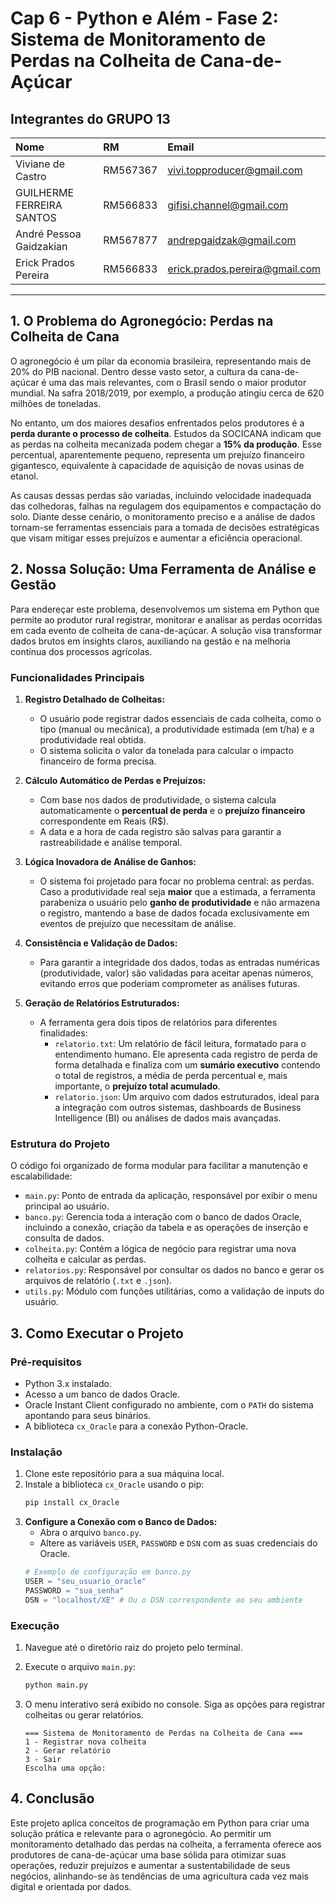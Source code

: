 
# Cap 6 - Python e Além - Fase 2: Sistema de Monitoramento de Perdas na Colheita de Cana-de-Açúcar

## Integrantes do GRUPO 13

| Nome | RM | Email |
| :--- | :--- | :--- |
| Viviane de Castro | RM567367 | vivi.topproducer@gmail.com |
| GUILHERME FERREIRA SANTOS | RM566833 | gifisi.channel@gmail.com |
| André Pessoa Gaidzakian | RM567877 | andrepgaidzak@gmail.com |
| Erick Prados Pereira | RM566833 | erick.prados.pereira@gmail.com |

-----

## 1\. O Problema do Agronegócio: Perdas na Colheita de Cana

O agronegócio é um pilar da economia brasileira, representando mais de 20% do PIB nacional. Dentro desse vasto setor, a cultura da cana-de-açúcar é uma das mais relevantes, com o Brasil sendo o maior produtor mundial. Na safra 2018/2019, por exemplo, a produção atingiu cerca de 620 milhões de toneladas.

No entanto, um dos maiores desafios enfrentados pelos produtores é a **perda durante o processo de colheita**. Estudos da SOCICANA indicam que as perdas na colheita mecanizada podem chegar a **15% da produção**. Esse percentual, aparentemente pequeno, representa um prejuízo financeiro gigantesco, equivalente à capacidade de aquisição de novas usinas de etanol.

As causas dessas perdas são variadas, incluindo velocidade inadequada das colhedoras, falhas na regulagem dos equipamentos e compactação do solo. Diante desse cenário, o monitoramento preciso e a análise de dados tornam-se ferramentas essenciais para a tomada de decisões estratégicas que visam mitigar esses prejuízos e aumentar a eficiência operacional.

## 2\. Nossa Solução: Uma Ferramenta de Análise e Gestão

Para endereçar este problema, desenvolvemos um sistema em Python que permite ao produtor rural registrar, monitorar e analisar as perdas ocorridas em cada evento de colheita de cana-de-açúcar. A solução visa transformar dados brutos em insights claros, auxiliando na gestão e na melhoria contínua dos processos agrícolas.

### Funcionalidades Principais

1.  **Registro Detalhado de Colheitas:**

      * O usuário pode registrar dados essenciais de cada colheita, como o tipo (manual ou mecânica), a produtividade estimada (em t/ha) e a produtividade real obtida.
      * O sistema solicita o valor da tonelada para calcular o impacto financeiro de forma precisa.

2.  **Cálculo Automático de Perdas e Prejuízos:**

      * Com base nos dados de produtividade, o sistema calcula automaticamente o **percentual de perda** e o **prejuízo financeiro** correspondente em Reais (R$).
      * A data e a hora de cada registro são salvas para garantir a rastreabilidade e análise temporal.

3.  **Lógica Inovadora de Análise de Ganhos:**

      * O sistema foi projetado para focar no problema central: as perdas. Caso a produtividade real seja **maior** que a estimada, a ferramenta parabeniza o usuário pelo **ganho de produtividade** e não armazena o registro, mantendo a base de dados focada exclusivamente em eventos de prejuízo que necessitam de análise.

4.  **Consistência e Validação de Dados:**

      * Para garantir a integridade dos dados, todas as entradas numéricas (produtividade, valor) são validadas para aceitar apenas números, evitando erros que poderiam comprometer as análises futuras.

5.  **Geração de Relatórios Estruturados:**

      * A ferramenta gera dois tipos de relatórios para diferentes finalidades:
          * `relatorio.txt`: Um relatório de fácil leitura, formatado para o entendimento humano. Ele apresenta cada registro de perda de forma detalhada e finaliza com um **sumário executivo** contendo o total de registros, a média de perda percentual e, mais importante, o **prejuízo total acumulado**.
          * `relatorio.json`: Um arquivo com dados estruturados, ideal para a integração com outros sistemas, dashboards de Business Intelligence (BI) ou análises de dados mais avançadas.

### Estrutura do Projeto

O código foi organizado de forma modular para facilitar a manutenção e escalabilidade:

  * `main.py`: Ponto de entrada da aplicação, responsável por exibir o menu principal ao usuário.
  * `banco.py`: Gerencia toda a interação com o banco de dados Oracle, incluindo a conexão, criação da tabela e as operações de inserção e consulta de dados.
  * `colheita.py`: Contém a lógica de negócio para registrar uma nova colheita e calcular as perdas.
  * `relatorios.py`: Responsável por consultar os dados no banco e gerar os arquivos de relatório (`.txt` e `.json`).
  * `utils.py`: Módulo com funções utilitárias, como a validação de inputs do usuário.

## 3\. Como Executar o Projeto

### Pré-requisitos

  * Python 3.x instalado.
  * Acesso a um banco de dados Oracle.
  * Oracle Instant Client configurado no ambiente, com o `PATH` do sistema apontando para seus binários.
  * A biblioteca `cx_Oracle` para a conexão Python-Oracle.

### Instalação

1.  Clone este repositório para a sua máquina local.
2.  Instale a biblioteca `cx_Oracle` usando o pip:
    ```bash
    pip install cx_Oracle
    ```
3.  **Configure a Conexão com o Banco de Dados:**
      * Abra o arquivo `banco.py`.
      * Altere as variáveis `USER`, `PASSWORD` e `DSN` com as suas credenciais do Oracle.
    <!-- end list -->
    ```python
    # Exemplo de configuração em banco.py
    USER = "seu_usuario_oracle"
    PASSWORD = "sua_senha"
    DSN = "localhost/XE" # Ou o DSN correspondente ao seu ambiente
    ```

### Execução

1.  Navegue até o diretório raiz do projeto pelo terminal.

2.  Execute o arquivo `main.py`:

    ```bash
    python main.py
    ```

3.  O menu interativo será exibido no console. Siga as opções para registrar colheitas ou gerar relatórios.

    ```
    === Sistema de Monitoramento de Perdas na Colheita de Cana ===
    1 - Registrar nova colheita
    2 - Gerar relatório
    3 - Sair
    Escolha uma opção:
    ```

## 4\. Conclusão

Este projeto aplica conceitos de programação em Python para criar uma solução prática e relevante para o agronegócio. Ao permitir um monitoramento detalhado das perdas na colheita, a ferramenta oferece aos produtores de cana-de-açúcar uma base sólida para otimizar suas operações, reduzir prejuízos e aumentar a sustentabilidade de seus negócios, alinhando-se às tendências de uma agricultura cada vez mais digital e orientada por dados.
